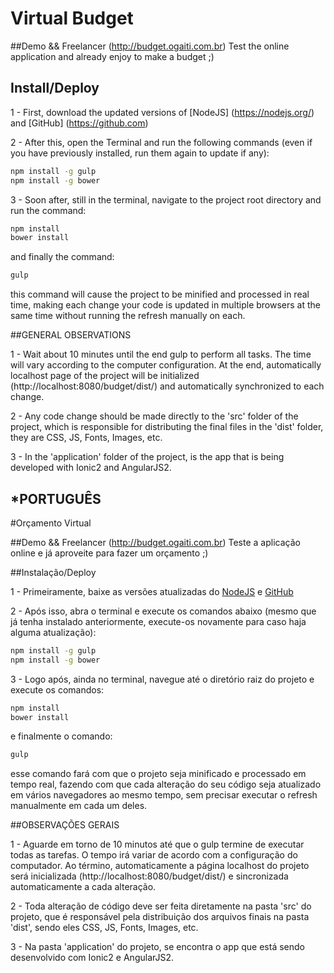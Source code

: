 # Virtual Budget

##Demo && Freelancer
(http://budget.ogaiti.com.br)
Test the online application and already enjoy to make a budget ;)

## Install/Deploy

1 - First, download the updated versions of [NodeJS] (https://nodejs.org/) and [GitHub] (https://github.com)

2 - After this, open the Terminal and run the following commands (even if you have previously installed, run them again to update if any):

```bash
npm install -g gulp
npm install -g bower
```

3 - Soon after, still in the terminal, navigate to the project root directory and run the command:

```bash
npm install
bower install
```

and finally the command:

```bash
gulp
```

this command will cause the project to be minified and processed in real time, making each change your code is updated in multiple browsers at the same time without running the refresh manually on each.

##GENERAL OBSERVATIONS

1 - Wait about 10 minutes until the end gulp to perform all tasks. The time will vary according to the computer configuration. At the end, automatically localhost page of the project will be initialized (http://localhost:8080/budget/dist/) and automatically synchronized to each change.

2 - Any code change should be made directly to the 'src' folder of the project, which is responsible for distributing the final files in the 'dist' folder, they are CSS, JS, Fonts, Images, etc.

3 - In the 'application' folder of the project, is the app that is being developed with Ionic2 and AngularJS2.



## *PORTUGUÊS

#Orçamento Virtual

##Demo && Freelancer
(http://budget.ogaiti.com.br)
Teste a aplicação online e já aproveite para fazer um orçamento ;)

##Instalação/Deploy

1 - Primeiramente, baixe as versões atualizadas do [NodeJS](https://nodejs.org/) e [GitHub](https://github.com)

2 - Após isso, abra o terminal e execute os comandos abaixo (mesmo que já tenha instalado anteriormente, execute-os novamente para caso haja alguma atualização):

```bash
npm install -g gulp
npm install -g bower
```

3 - Logo após, ainda no terminal, navegue até o diretório raiz do projeto e execute os comandos:

```bash
npm install
bower install
```

e finalmente o comando:

```bash
gulp
```

esse comando fará com que o projeto seja minificado e processado em tempo real, fazendo com que cada alteração do seu código seja atualizado em vários navegadores ao mesmo tempo, sem precisar executar o refresh manualmente em cada um deles.

##OBSERVAÇÕES GERAIS

1 - Aguarde em torno de 10 minutos até que o gulp termine de executar todas as tarefas. O tempo irá variar de acordo com a configuração do computador. Ao término, automaticamente a página localhost do projeto será inicializada (http://localhost:8080/budget/dist/) e sincronizada automaticamente a cada alteração.

2 - Toda alteração de código deve ser feita diretamente na pasta 'src' do projeto, que é responsável pela distribuição dos arquivos finais na pasta 'dist', sendo eles CSS, JS, Fonts, Images, etc.

3 - Na pasta 'application' do projeto, se encontra o app que está sendo desenvolvido com Ionic2 e AngularJS2.